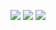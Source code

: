![](https://github-profile-summary-cards.vercel.app/api/cards/repos-per-language?username=MASAKi-cell&theme=solarized_dark) 
![](https://github-profile-summary-cards.vercel.app/api/cards/most-commit-language?username=MASAKi-cell&theme=solarized_dark) 
![](https://github-profile-summary-cards.vercel.app/api/cards/stats?username=MASAKi-cell&theme=solarized_dark) 


